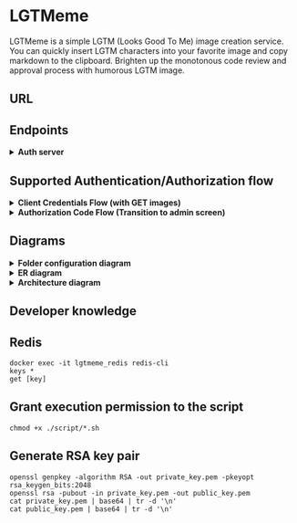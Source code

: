 # LGTMeme
LGTMeme is a simple LGTM (Looks Good To Me) image creation service. You can quickly insert LGTM characters into your favorite image and copy markdown to the clipboard. Brighten up the monotonous code review and approval process with humorous LGTM image.





## URL





## Endpoints

<details>
<summary><b>Auth server</b></summary>

| Endpoint                   | Path                        |
| :------------------------- | :-------------------------- |
| Authorization Endpoint     | `/auth-api/authorize`       |
| Health Check               | `/auth-api/health`    |
| Token Endpoint             | `/connect/token`            |
| Login Form                 | `/login`                    |
| Access Token JWKS Endpoint | `/internal/v1/connect/jwks` |
| ID Token JWKS Endpoint     | `/connect/jwks`             |
</details>





## Supported Authentication/Authorization flow
<details>
<summary><b>Client Credentials Flow (with GET images)</b></summary>

```mermaid
sequenceDiagram
  participant browser as Browser
  participant client_server as Client Server
  participant auth_server as Auth Server
  participant resource_server as Resource Server
  participant db as DB
  participant Redis as Redis

  browser->>+client_server: Request home view (GET / )
  client_server->>+auth_server: Request Access Token (GET /auth-api/token)
  auth_server->>+db: Validate credentials
  db-->>-auth_server: Credentials valid
  auth_server->>auth_server: Generate Access Token
  auth_server-->>-client_server: Access Token
  client_server->>+Redis: Store Access Token
  Redis-->>-client_server: Cached Access Token
  client_server-->>-browser: HTML, CSS and JS
  browser->>+client_server: Request images (GET /client-api/images)
  client_server->>+Redis: Load Access Token
  Redis-->>-client_server: Access Token
  client_server->>+resource_server: Request images (GET /resource-api/images)
  resource_server->>+auth_server: Request public key (GET /auth-api/jwks)
  auth_server-->>-resource_server: public key
  resource_server->>+Redis: Store public key for one day
  Redis->>-resource_server: Cached public key
  resource_server->>resource_server: Validate the scope included in the access token
  resource_server->>+db: Get images
  db-->>-resource_server: images
  resource_server-->>-client_server: images
  client_server-->>-browser: images
```
</details>





<details>
<summary><b>Authorization Code Flow (Transition to admin screen)</b></summary>

```mermaid
sequenceDiagram
  participant browser as Browser
  participant client_server as Client Server
  participant auth_server as Auth Server
  participant db as DB
  participant Redis as Redis

  browser->>+client_server: Request admin view (GET /admin )
  client_server->>+Redis: Load Access Token or Refresh Token
  Redis-->>-client_server: Not found Access Token and Refresh Token
  client_server->>+Redis: Store state and nonce
  Redis-->>-client_server: Cached state and nonce
  client_server-->>-browser: 302 Redirect
  browser->>+auth_server: Request authorize (GET /auth-api/authorize)
  auth_server->>+db: Validate credentials
  db-->>-auth_server: Credentials valid
  auth_server->>+Redis: Load login session
  Redis-->>-auth_server: Not logged in
  auth_server->>+Redis: Store query parmas (pre authentication)
  Redis-->>-auth_server: Cached query params
  auth_server-->>-browser: 302 Redirect
  browser->>+auth_server: Request login view (GET /login )
  auth_server-->>-browser: HTML, CSS and JS
  browser->>+auth_server: Send username and password (POST /auth-api/login )
  auth_server->>+db: Validate username and password
  db-->>-auth_server: username and password valid
  auth_server->>+Redis: Store login session
  Redis-->>-auth_server: Cached login session
  auth_server->>+Redis: Load query params
  Redis-->>-auth_server: Create redirect URL using query params
  auth_server-->>-browser: 200 redirect URL
  browser->>+auth_server: Re Request authorize (GET /auth-api/authorize)
  auth_server->>+Redis: Store query parmas (authorization context)
  Redis-->>-auth_server: Cached query params
  auth_server-->>-client_server: 302 redirect (/client-api/admin/callback)
  client_server->>+auth_server: Request Access Token (GET /auth-api/token)
  auth_server->>+db: Validate credentials
  db-->>-auth_server: Credentials valid
  auth_server->>auth_server: Generate Access Token and Refresh Token and ID Token
  auth_server->>+db: Upsert Refresh Token
  db-->>-auth_server: Save Refresh Token
  auth_server-->>-client_server: Access Token and more
  client_server->>+Redis: Load public key (If not, GET /auth-api/jwks)
  Redis-->>-client_server: Validate ID Token with public key
  client_server->>+Redis: Validate state and nonce
  Redis-->>-client_server: state and nonce valid
  client_server->>+Redis: Store Access Token and Refresh Token
  Redis-->>-client_server: Cached Access Token and Refresh Token
  client_server-->>browser: 302 Redirect
  browser->>+client_server: Request admin view (GET /admin)
  client_server-->>-browser: HTML, CSS and JS
```
</details>





## Diagrams
<details>
<summary><b>Folder configuration diagram</b></summary>

```
lgtmeme/
├── .github/         # GitHub Actions configurations
├── .vscode/         # Visual Studio Code settings files
├── cmd/             # Application's entry point
│   └── lgtmeme/
│       └── main.go  # main function
├── config/          # Configuration files (DB, logger, constants, etc.)
├── db/              # Migration files and seed data for development
├── docker/          # Docker files
├── internal/        # Application's source code
│   ├── dto/         # Data Transfer Object structures
│   ├── handler/     # HTTP handlers (controllers)
│   ├── middleware/  # Middleware
│   ├── model/       # Data models
│   ├── repository/  # Data access layer (DB, Redis)
│   ├── service/     # Internal and external API requests and business logic
│   └── util/        # Utility functions and wrappers
├── script/          # Scripts files
├── test/            # Endpoint tests
└── view/            # Next.js
     ├── out/        # Static files exported by SSG
     └── src/        # Next.js source code
```
</details>

<details>
<summary><b>ER diagram</b></summary>

```mermaid
erDiagram
    health_checks {
        string key PK "PRIMARY KEY"
        string value "NOT NULL"
    }
    users {
        uuid id PK "PRIMARY KEY"
        string name "UNIQUE, NOT NULL"
        text password "NOT NULL"
        string role "NOT NULL"
    }
    oauth_clients {
        uuid id PK "PRIMARY KEY"
        string name "NOT NULL"
        uuid client_id "UNIQUE, NOT NULL"
        string client_secret "UNIQUE, NOT NULL"
        text redirect_uri "NOT NULL"
        text application_url "NOT NULL"
        string client_type "NOT NULL"
    }
    master_scopes {
        string code PK "PRIMARY KEY"
        text description "NOT NULL"
    }
    oauth_clients_scopes {
        uuid client_id PK "FOREIGN KEY"
        string scope_code PK "FOREIGN KEY"
    }
    master_application_types {
        string type PK "PRIMARY KEY"
    }
    oauth_clients_application_types {
        uuid client_id PK "FOREIGN KEY"
        string application_type PK "FOREIGN KEY"
    }
    refresh_tokens {
        string token PK "PRIMARY KEY"
        uuid user_id FK "FOREIGN KEY"
        uuid client_id FK "FOREIGN KEY"
        text scopes "NOT NULL"
    }
    images {
        uuid id PK "PRIMARY KEY"
        text url "NOT NULL"
        string keyword "NOT NULL"
        integer used_count "NOT NULL"
        boolean reported "NOT NULL"
        boolean confirmed "NOT NULL"
        timestamp created_at "NOT NULL"
    }

    users ||--|| refresh_tokens : ""
    oauth_clients ||--|| oauth_clients_scopes : ""
    master_scopes ||--|| oauth_clients_scopes : ""
    oauth_clients ||--|| oauth_clients_application_types : ""
    master_application_types ||--|| oauth_clients_application_types : ""
    oauth_clients ||--o{ refresh_tokens : ""
```
</details>





<details>
<summary><b>Architecture diagram</b></summary>

```mermaid

```
</details>





## Developer knowledge

## Redis
```
docker exec -it lgtmeme_redis redis-cli
keys *
get [key]
```

## Grant execution permission to the script
```
chmod +x ./script/*.sh
```

## Generate RSA key pair
```
openssl genpkey -algorithm RSA -out private_key.pem -pkeyopt rsa_keygen_bits:2048
openssl rsa -pubout -in private_key.pem -out public_key.pem
cat private_key.pem | base64 | tr -d '\n'
cat public_key.pem | base64 | tr -d '\n'